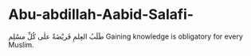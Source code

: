 # Abu-abdillah-Aabid-Salafi-
طَلَبُ العِلمِ فَريْضَةٌ علٰى كُلِّ مسْلِم  Gaining knowledge is obligatory for every Muslim.
